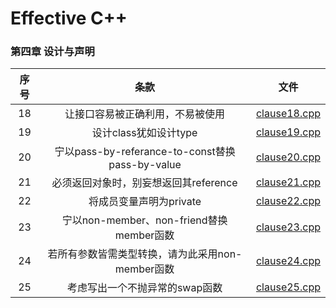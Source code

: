 # Effective C++  
### 第四章 设计与声明
| 序号 |  条款  | 文件  |
| :---:|  :---:  | :---:  |
|  18  | 让接口容易被正确利用，不易被使用 | [clause18.cpp](./clause18.cpp) |
|  19  | 设计class犹如设计type | [clause19.cpp](./clause19.cpp) |
|  20  | 宁以pass-by-referance-to-const替换pass-by-value | [clause20.cpp](./clause20.cpp)|
|  21  | 必须返回对象时，别妄想返回其reference | [clause21.cpp](./clause21.cpp) |
|  22  | 将成员变量声明为private | [clause22.cpp](./clause22.cpp) |
|  23  | 宁以non-member、non-friend替换member函数 | [clause23.cpp](./clause23.cpp) |
|  24  | 若所有参数皆需类型转换，请为此采用non-member函数 | [clause24.cpp](./clause24.cpp) |
|  25  | 考虑写出一个不抛异常的swap函数 | [clause25.cpp](./clause25.cpp) |